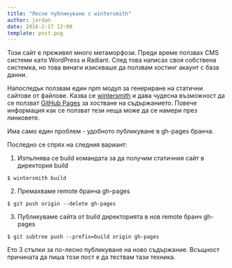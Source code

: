 ```yaml
---
title: "Лесно публикуване с wintersmith"
author: jordan
date: 2016-2-17 12:00
template: post.pug
---
```


Този сайт е преживял много метаморфози. Преди време ползвах CMS системи като WordPress и Radiant. След това написах своя собствена системка, но това винаги изискваше да ползвам хостинг акаунт с база данни.

Напоследък ползвам един npm модул за генериране на статични сайтове от файлове. Казва се [wintersmith](https://github.com/jnordberg/wintersmith) и дава чудесна възможност да се ползват [GitHub Pages](https://pages.github.com/) за хостване на съдържанието. Повече информация как се ползват тези неща може да се намери през линковете.

Има само един проблем - удобното публикуване в gh-pages бранча.

Последно се спрях на следния вариант:

1. Изпълнява се build командата за да получим статичния сайт в директория build

```
$ wintersmith build
```

2. Премахваме remote бранча gh-pages

```
$ git push origin --delete gh-pages
```

3. Публикуваме сайта от build директорията в нов remote бранч gh-pages

```
$ git subtree push --prefix=build origin gh-pages
```

Ето 3 стъпки за по-лесно публикуване на ново съдържание. Всъщност причината да пиша този пост е да тествам тази техника.
